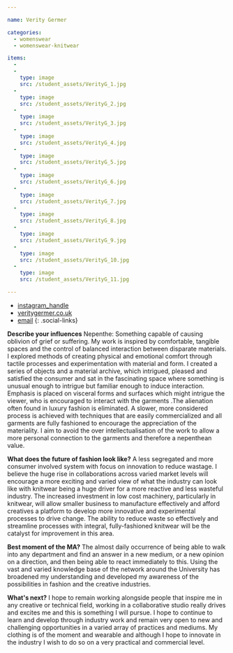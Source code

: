 ```yaml
---

name: Verity Germer

categories:
  - womenswear
  - womenswear-knitwear

items:
  -
  -
    type: image
    src: /student_assets/VerityG_1.jpg
  -
    type: image
    src: /student_assets/VerityG_2.jpg
  -
    type: image
    src: /student_assets/VerityG_3.jpg
  -
    type: image
    src: /student_assets/VerityG_4.jpg
  -
    type: image
    src: /student_assets/VerityG_5.jpg
  -
    type: image
    src: /student_assets/VerityG_6.jpg
  -
    type: image
    src: /student_assets/VerityG_7.jpg
  -
    type: image
    src: /student_assets/VerityG_8.jpg
  -
    type: image
    src: /student_assets/VerityG_9.jpg
  -
    type: image
    src: /student_assets/VerityG_10.jpg
  -
    type: image
    src: /student_assets/VerityG_11.jpg

---
```


* [instagram_handle](https://www.instagram.com/veritycsg/)
* [veritygermer.co.uk](https://www.veritygermer.co.uk)
* [email](mailto:verity.germer@network.rca.ac.uk)
{: .social-links}

**Describe your influences**
Nepenthe: Something capable of causing oblivion of grief or suffering.
My work is inspired by comfortable, tangible spaces and the control of balanced interaction between disparate materials. I explored methods of creating physical and emotional comfort through tactile processes and experimentation with material and form. I created a series of objects and a material archive, which intrigued, pleased and satisfied the consumer and sat in the fascinating space where something is unusual enough to intrigue but familiar enough to induce interaction.  Emphasis is placed on visceral forms and surfaces which might intrigue the viewer, who is encouraged to interact with the garments .The alienation often found in luxury fashion is eliminated.  A slower, more considered process is achieved with techniques that are easily commercialized and all garments are fully fashioned to encourage the appreciation of the materiality. I aim to avoid the over intellectualisation of the work to allow a more personal connection to the garments and therefore a nepenthean value.

**What does the future of fashion look like?**
A less segregated and more consumer involved system with focus on innovation to reduce wastage. I believe the huge rise in collaborations across varied market levels will encourage a more exciting and varied view of what the industry can look like with knitwear being a huge driver for a more reactive and less wasteful industry. The increased investment in low cost machinery, particularly in knitwear, will allow smaller business to manufacture effectively and afford creatives a platform to develop more innovative and experimental processes to drive change. The ability to reduce waste so effectively and streamline processes with integral, fully-fashioned knitwear will be the catalyst for improvement in this area.

**Best moment of the MA?**
The almost daily occurrence of being able to walk into any department and find an answer in a new medium, or a new opinion on a direction, and then being able to react immediately to this. Using the vast and varied knowledge base of the network around the University has broadened my understanding and developed my awareness of the possibilities in fashion and the creative industries.

**What's next?**
I hope to remain working alongside people that inspire me in any creative or technical field, working in a collaborative studio really drives and excites me and this is something I will pursue. I hope to continue to learn and develop through industry work and remain very open to new and challenging opportunities in a varied array of practices and mediums.
My clothing is of the moment and wearable and although I hope to innovate in the industry I wish to do so on a very practical and commercial level.
